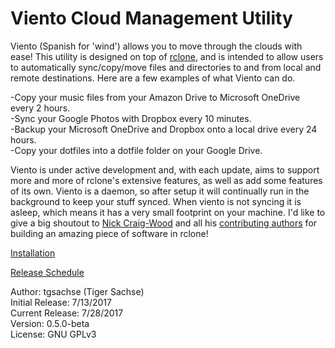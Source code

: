 # Viento Cloud Management Utility

Viento (Spanish for 'wind') allows you to move through the clouds with ease! This utility is designed on top of [rclone](https://rclone.org/), and is intended to allow users to automatically sync/copy/move files and directories to and from local and remote destinations. Here are a few examples of what Viento can do.

-Copy your music files from your Amazon Drive to Microsoft OneDrive every 2 hours.  
-Sync your Google Photos with Dropbox every 10 minutes.  
-Backup your Microsoft OneDrive and Dropbox onto a local drive every 24 hours.  
-Copy your dotfiles into a dotfile folder on your Google Drive.  

Viento is under active development and, with each update, aims to support more and more of rclone's extensive features, as well as add some features of its own. Viento is a daemon, so after setup it will continually run in the background to keep your stuff synced. When viento is not syncing it is asleep, which means it has a very small footprint on your machine. I'd like to give a big shoutout to [Nick Craig-Wood](https://github.com/ncw) and all his [contributing authors](https://rclone.org/authors/) for building an amazing piece of software in rclone!

[Installation](INSTALL.md)

[Release Schedule](SCHEDULE.md)  

Author: tgsachse (Tiger Sachse)  
Initial Release: 7/13/2017  
Current Release: 7/28/2017  
Version: 0.5.0-beta  
License: GNU GPLv3 

